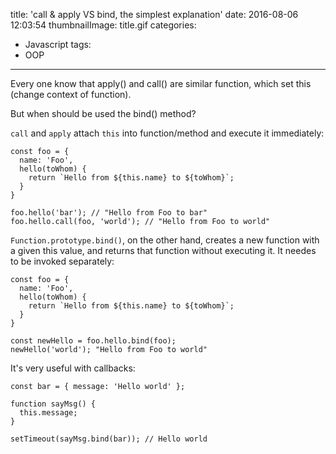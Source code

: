 title: 'call & apply VS bind, the simplest explanation'
date: 2016-08-06 12:03:54
thumbnailImage: title.gif
categories: 
- Javascript
tags:
- OOP
---

Every one know that apply() and call() are similar function, which set this (change context of function).

But when should be used the bind() method?

<!--more-->
<!--toc-->

`call` and `apply` attach `this` into function/method and execute it immediately:

```
const foo = {
  name: 'Foo',
  hello(toWhom) {
    return `Hello from ${this.name} to ${toWhom}`;
  }
}

foo.hello('bar'); // "Hello from Foo to bar"
foo.hello.call(foo, 'world'); // "Hello from Foo to world"
```

`Function.prototype.bind()`, on the other hand, creates a new function with a given this value, and returns that function without executing it. It needes to be invoked separately:

```
const foo = {
  name: 'Foo',
  hello(toWhom) {
    return `Hello from ${this.name} to ${toWhom}`;
  }
}

const newHello = foo.hello.bind(foo);
newHello('world'); "Hello from Foo to world"
```

It's very useful with callbacks:

```
const bar = { message: 'Hello world' };

function sayMsg() {
  this.message;
}

setTimeout(sayMsg.bind(bar)); // Hello world
```